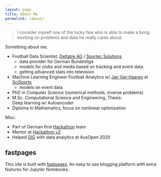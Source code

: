 ```yaml
---
layout: page
title: About Me
permalink: /about/
---
```

> I consider myself one of the lucky few who is able to make a living working on problems and data he really cares about.

Something about me.
- Football Data Scientist, [Deltatre AG](https://www.deltatre.com/) / [Sportec Solutions](https://www.sportec-solutions.de/en/index.html)
    - data provider for German Bundesliga
    - models for clubs and media based on tracking and event data
    - getting advanced stats into television
- Machine Learning Engineer Football Analytics w/ [Jan Van Haaren](https://twitter.com/JanVanHaaren) at [SciSports](https://www.scisports.com/)
    - models on event data
- PhD in Computer Science (numerical methods, inverse problems)
- M.Sc. Computational Science and Engineering, Thesis:  
  Deep learning w/ Autoencoder
- Diploma in Mathematics, focus on nonlinear optimization

Misc:
- Part of German first [Hackathon](https://www.dfb-akademie.de/hackathon/-/id-11008884) team
- Mentor at [Hackathon v2](https://www.dfb-akademie.de/hackathon-2-sts-akademie-eintracht/-/id-11009109)
- Helped [GIG](https://www.gameinsightgroup.com/) with data analytics at AusOpen 2020 

## fastpages
This site is built with [fastpages](https://github.com/fastai/fastpages), An easy to use blogging platform with extra features for Jupyter Notebooks.